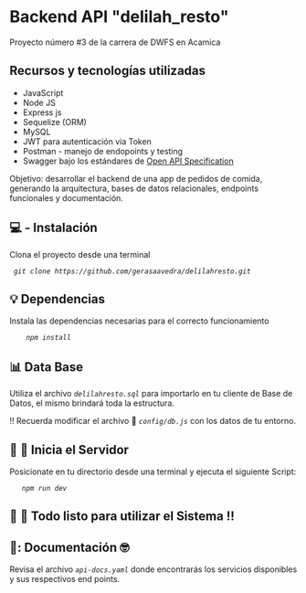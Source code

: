 
# Backend API "delilah_resto" 
Proyecto número #3 de la carrera de DWFS en Acamica


## Recursos y tecnologías utilizadas

* JavaScript
* Node JS
* Express js
* Sequelize (ORM)
* MySQL 
* JWT para autenticación via Token
* Postman - manejo de endopoints y testing
* Swagger bajo los estándares de [Open API Specification](https://swagger.io/specification/)

Objetivo: desarrollar el backend de una app de pedidos de comida, generando la arquitectura, bases de datos relacionales, endpoints funcionales y documentación.


## :computer: - Instalación
Clona el proyecto desde una terminal

*` git clone https://github.com/gerasaavedra/delilahresto.git`*



## :bulb: Dependencias
Instala las dependencias necesarias para el correcto funcionamiento

*`     npm install    `*



## :bar_chart: Data Base
Utiliza el archivo *`delilahresto.sql`* para importarlo en tu cliente de Base de Datos,  el mismo
brindará toda la estructura.

:bangbang: Recuerda modificar el archivo :open_file_folder: *`config/db.js`* con los datos de tu entorno.



## :rocket: :rocket: Inicia el Servidor
Posicionate en tu directorio desde una terminal y ejecuta el siguiente Script:

*`    npm run dev    `*



## :checkered_flag: :checkered_flag: Todo listo para utilizar el Sistema :bangbang:



## :open_book:: Documentación  :nerd_face:
Revisa el archivo *`api-docs.yaml`*  donde encontrarás los servicios disponibles y
sus respectivos end points.
